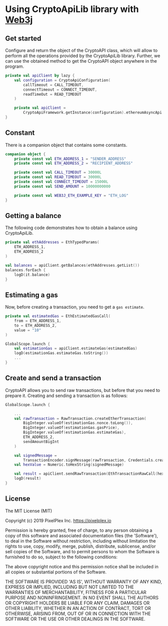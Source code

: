 # Using CryptoApiLib library with [Web3j](https://github.com/web3j/web3j)

## Get started
Сonfigure and return the object of the CryptoAPI class, which will allow to perform all the operations provided by the CryptoApiLib library.
Further, we can use the obtained method to get the CryptoAPI object anywhere in the program.
```kotlin
private val apiClient by lazy {
    val configuration = CryptoApiConfiguration(
        callTimeout = CALL_TIMEOUT,
        connectTimeout = CONNECT_TIMEOUT,
        readTimeOut = READ_TIMEOUT
    )

    private val apiClient =
        CryptoApiFramework.getInstance(configuration).ethereumAsyncApi
}
```

## Constant
There is a companion object that contains some constants.
```kotlin
companion object {
    private const val ETH_ADDRESS_1 = "SENDER_ADDRESS"
    private const val ETH_ADDRESS_2 = "RECIPIENT_ADDRESS"

    private const val CALL_TIMEOUT = 30000L
    private const val READ_TIMEOUT = 30000L
    private const val CONNECT_TIMEOUT = 15000L
    private const val SEND_AMOUNT = 10000000000

    private const val WEB3J_ETH_EXAMPLE_KEY = "ETH_LOG"
}
```

## Getting a balance
The following code demonstrates how to obtain a balance using CryptoApiLib.
```kotlin
private val ethAddresses = EthTypedParams(
    ETH_ADDRESS_1,
    ETH_ADDRESS_2
)

val balances = apiClient.getBalances(ethAddresses.getList())
balances.forEach {
    logD(it.balance)
}
```

## Estimating a gas
Now, before creating a transaction, you need to get a `gas estimate`.
```kotlin
private val estimatedGas = EthEstimatedGasCall(
    from = ETH_ADDRESS_1,
    to = ETH_ADDRESS_2,
    value = "10"
)

GlobalScope.launch {
    val estimationGas = apiClient.estimateGas(estimatedGas)
    logD(estimationGas.estimateGas.toString())
    ...
}
```

## Create and send a transaction
CryptoAPI allows you to send raw transactions, but before that you need to prepare it.
Creating and sending a transaction is as follows:
```kotlin
GlobalScope.launch {

    ...
    val rawTransaction = RawTransaction.createEtherTransaction(
        BigInteger.valueOf(estimationGas.nonce.toLong()),
        BigInteger.valueOf(estimationGas.gasPrice),
        BigInteger.valueOf(estimationGas.estimateGas),
        ETH_ADDRESS_2,
        sendAmountBigInt
    )

    val signedMessage =
        TransactionEncoder.signMessage(rawTransaction, Credentials.create(PRIVATE_KEY))
    val hexValue = Numeric.toHexString(signedMessage)

    val result = apiClient.sendRawTransaction(EthTransactionRawCall(hexValue))
    logD(result)
}
```

## License

The MIT License (MIT)

Copyright (c) 2019 PixelPlex Inc. <https://pixelplex.io>

Permission is hereby granted, free of charge, to any person obtaining
a copy of this software and associated documentation files (the
'Software'), to deal in the Software without restriction, including
without limitation the rights to use, copy, modify, merge, publish,
distribute, sublicense, and/or sell copies of the Software, and to
permit persons to whom the Software is furnished to do so, subject to
the following conditions:

The above copyright notice and this permission notice shall be
included in all copies or substantial portions of the Software.

THE SOFTWARE IS PROVIDED 'AS IS', WITHOUT WARRANTY OF ANY KIND,
EXPRESS OR IMPLIED, INCLUDING BUT NOT LIMITED TO THE WARRANTIES OF
MERCHANTABILITY, FITNESS FOR A PARTICULAR PURPOSE AND NONINFRINGEMENT.
IN NO EVENT SHALL THE AUTHORS OR COPYRIGHT HOLDERS BE LIABLE FOR ANY
CLAIM, DAMAGES OR OTHER LIABILITY, WHETHER IN AN ACTION OF CONTRACT,
TORT OR OTHERWISE, ARISING FROM, OUT OF OR IN CONNECTION WITH THE
SOFTWARE OR THE USE OR OTHER DEALINGS IN THE SOFTWARE.